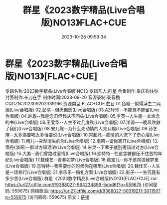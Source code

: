 ﻿---
title: 群星《2023数字精品(Live合唱版)NO13》FLAC+CUE
date: 2023-10-28 09:59:34
categories: APE、FLAC、MP3
tags: 华语中文
---
# 群星《2023数字精品(Live合唱版)NO13》[FLAC+CUE]

专辑名称:2023数字精品(Live合唱版)NO13
专辑艺人:群星
合集制作:重庆钩住你
封面制作:长刀在手
制作时间:2023-09-20
音源录制:录音棚
CQGZN:202309202339166
资源类型:FLAC+CUE
曲目
01.鱼精--偷得浮生二两酒(Live合唱版)
02.彭清--但愿但愿(Live合唱版)
03.AZ珍珍--不能想不能留(Live合唱版)
04.赵鑫--我是念旧但我从不回头(Live合唱版)
05.李英--人生是一本难念的书(Live合唱版)
06.王爱华--人生不过几度秋(Live合唱版)
07.洋澜一--晚风吹散了我们(Live合唱版)
08.安儿陈--为什么先动情的人先认输(Live合唱版)
09.孙艺琪--太多酒要喝太多话要说(Live合唱版)
10.常超凡--痴情的人流下了伤心泪(Live合唱版)
11.畅儿--突然消失的你(Live合唱版)
12.南昭--请你离开(Live合唱版)
13.霈丹(浪哥)--醉过方知酒浓(Live合唱版)
14.米灵--下辈子就别再错过对方(Live合唱版)
15.大美--我们曾路过爱情(Live合唱版)
16.恋特特--在这含糖都压不住苦的年纪(Live合唱版)
17.魏佳艺--青春如梦(Live合唱版)
18.燕宝儿--你不该闯进我梦里(Live合唱版)
19.恋特特--我需要你的时候你在哪里(Live合唱版)
20.魏佳艺--人生是一场修行(Live合唱版)
21.李乐乐--婚礼方案(Live合唱版)
22.影子--一生究竟有多少苦(Live合唱版)
群星《2023数字精品(Live合唱版)NO13》[FLAC+CUE].rar: https://url27.ctfile.com/f/9388027-964234899-5ebd6f?p=559675
(访问密码: 559675)
网络歌曲: https://url27.ctfile.com/d/9388027-50319211-301150?p=559675
(访问密码: 559675)
原文：[链接](https://blog.sina.com.cn/s/blog_1647c7e76010313nj.html)